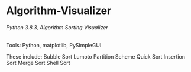 # Algorithm-Visualizer

###### Python 3.8.3, Algorithm Sorting Visualizer

Tools: Python, matplotlib, PySimpleGUI

These include:
  Bubble Sort
  Lumoto Partition Scheme Quick Sort
  Insertion Sort
  Merge Sort
  Shell Sort
